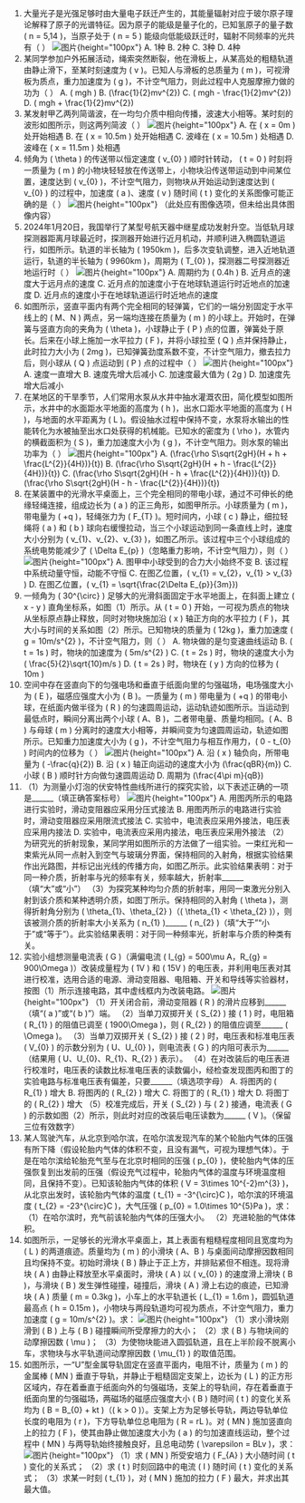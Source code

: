 1. 大量光子是光强足够时由大量电子跃迁产生的，其能量辐射对应于玻尔原子理论解释了原子的光谱特征。因为原子的能级是量子化的，已知氢原子的量子数 \( n = 5,14 \)，当原子处于 \( n = 5 \) 能级向低能级跃迁时，辐射不同频率的光共有（  ）
![图片](../Teyian_p_附件/附件/2024年安徽卷物理试题/img_1_1_23244252.png){height="100px"}
A. 1种
B. 2种
C. 3种
D. 4种
2. 某同学参加户外拓展活动，绳索突然断裂，他在滑板上，从某高处的粗糙轨道由静止滑下，至某时刻速度为 \( v \)。已知人与滑板的总质量为 \( m \)，可视滑板为质点，重力加速度为 \( g \)，不计空气阻力，则此过程中人克服摩擦力做的功为（  ）
A. \( mgh \)
B. \(\frac{1}{2}mv^{2}\)
C. \( mgh - \frac{1}{2}mv^{2}\)
D. \( mgh + \frac{1}{2}mv^{2}\)
3. 某发射甲乙两列简谐波，在一均匀介质中相向传播，波速大小相等。某时刻的波形如图所示，则这两列简波（  ）
![图片](../Teyian_p_附件/附件/2024年安徽卷物理试题/img_3_1_23244254.png){height="100px"}
A. 在 \( x = 0m \) 处开始相遇
B. 在 \( x = 10.5m \) 处开始相遇
C. 波峰在 \( x = 10.5m \) 处相遇
D. 波峰在 \( x = 11.5m \) 处相遇
4. 倾角为 \( \theta \) 的传送带以恒定速度 \( v_{0} \) 顺时针转动， \( t = 0 \) 时刻将一质量为 \( m \) 的小物块轻轻放在传送带上，小物块沿传送带运动到中间某位置，速度达到 \( v_{0} \)，不计空气阻力，则物块从开始运动到速度达到 \( v_{0} \) 的过程中，加速度 \( a \)、速度 \( v \) 随时间 \( t \) 变化的关系图像可能正确的是（  ）
![图片](../Teyian_p_附件/附件/2024年安徽卷物理试题/img_4_1_23244255.png){height="100px"}
（此处应有图像选项，但未给出具体图像内容）
5. 2024年1月20日，我国举行了某型号航天器中继星成功发射升空。当低轨月球探测器距离月球最近时，探测器开始进行近月机动，并顺利进入椭圆轨道运行，如图所示。轨道的半长轴为 \( 1950km \)，后多次变轨调整，进入近地轨道运行，轨道的半长轴为 \( 9960km \)，周期为 \( T_{0} \)，探测器二号探测器近地运行时（  ）
![图片](../Teyian_p_附件/附件/2024年安徽卷物理试题/img_5_1_23244256.png){height="100px"}
A. 周期约为 \( 0.4h \)
B. 近月点的速度大于远月点的速度
C. 近月点的加速度小于在地球轨道运行时近地点的加速度
D. 近月点的速度小于在地球轨道运行时近地点的速度
6. 如图所示，竖直平面内有两个完全相同的轻弹簧，它们的一端分别固定于水平线上的 \( M、N \) 两点，另一端均连接在质量为 \( m \) 的小球上。开始时，在弹簧与竖直方向的夹角为 \( \theta \)，小球静止于 \( P \) 点的位置，弹簧处于原长。后来在小球上施加一水平拉力 \( F \)，并将小球拉至 \( Q \) 点并保持静止，此时拉力大小为 \( 2mg \)，已知弹簧劲度系数不变，不计空气阻力，撤去拉力后，则小球从 \( Q \) 点运动到 \( P \) 点的过程中（  ）
![图片](../Teyian_p_附件/附件/2024年安徽卷物理试题/img_6_1_23244257.png){height="100px"}
A. 速度一直增大
B. 速度先增大后减小
C. 加速度最大值为 \( 2g \)
D. 加速度先增大后减小
7. 在某地区的干旱季节，人们常用水泵从水井中抽水灌溉农田，简化模型如图所示，水井中的水面距水平地面的高度为 \( h \)，出水口距水平地面的高度为 \( H \)，与地面的水平距离为 \( L \)。假设抽水过程中保持不变，水泵将水输出的性能转化为水被抽至出水口处获得的机械能。已知水的密度为 \( \rho \)，水管内的横截面积为 \( S \)，重力加速度大小为 \( g \)，不计空气阻力。则水泵的输出功率为（  ）
![图片](../Teyian_p_附件/附件/2024年安徽卷物理试题/img_7_1_23244258.png){height="100px"}
A. \(\frac{\rho S\sqrt{2gH}(H + h + \frac{L^{2}}{4H})}{t}\)
B. \(\frac{\rho S\sqrt{2gH}(H + h - \frac{L^{2}}{4H})}{t}\)
C. \(\frac{\rho S\sqrt{2gH}(H - h + \frac{L^{2}}{4H})}{t}\)
D. \(\frac{\rho S\sqrt{2gH}(H - h - \frac{L^{2}}{4H})}{t}\)
8. 在某装置中的光滑水平桌面上，三个完全相同的带电小球，通过不可伸长的绝缘轻绳连接，组成边长为 \( a \) 的正三角形，如图甲所示。小球质量为 \( m \)，带电量为 \( +q \)，轻绳张力为 \( F_{T} \)。短时间内，小球 \( c \) 静止，细拉轻绳将 \( a \) 和 \( b \) 球向右缓慢拉动，当三个小球运动到同一条直线上时，速度大小分别为 \( v_{1}、v_{2}、v_{3} \)，如图乙所示。该过程中三个小球组成的系统电势能减少了 \( \Delta E_{p} \)（忽略重力影响，不计空气阻力），则（  ）
![图片](../Teyian_p_附件/附件/2024年安徽卷物理试题/img_8_1_23244259.png){height="100px"}
A. 图甲中小球受到的合力大小始终不变
B. 该过程中系统动量守恒，动能不守恒
C. 在图乙位置，\( v_{1} = v_{2}，v_{1} > v_{3} \)
D. 在图乙位置，\( v_{1} = \sqrt{\frac{2\Delta E_{p}}{3m}}\)
9. 一倾角为 \( 30^{\circ} \) 足够大的光滑斜面固定于水平地面上，在斜面上建立 \( x - y \) 直角坐标系，如图（1）所示。从 \( t = 0 \) 开始，一可视为质点的物块从坐标原点静止释放，同时对物块施加沿 \( x \) 轴正方向的水平拉力 \( F \)，其大小与时间的关系如图（2）所示。已知物块的质量为 \( 12kg \)，重力加速度 \( g = 10m/s^{2} \)，不计空气阻力，则（  ）
A. 物块做的是匀变速曲线运动
B. \( t = 1s \) 时，物块的加速度为 \( 5m/s^{2} \)
C. \( t = 2s \) 时，物块的速度大小为 \( \frac{5}{2}\sqrt{10}m/s \)
D. \( t = 2s \) 时，物块在 \( y \) 方向的位移为 \( 10m \)
10. 空间中存在竖直向下的匀强电场和垂直于纸面向里的匀强磁场，电场强度大小为 \( E \)，磁感应强度大小为 \( B \)。一质量为 \( m \) 带电量为 \( +q \) 的带电小球，在纸面内做半径为 \( R \) 的匀速圆周运动，运动轨迹如图所示。当运动到最低点时，瞬间分离出两个小球 \( A、B \)，二者带电量、质量均相同。\( A、B \) 与母球 \( m \) 分离时的速度大小相等，并瞬间变为匀速圆周运动，轨迹如图所示。已知重力加速度大小为 \( g \)，不计空气阻力与相互作用力，\( 0 - t_{0} \) 时间内的位移为（  ）
![图片](../Teyian_p_附件/附件/2024年安徽卷物理试题/img_10_1_23244261.png){height="100px"}
A. 沿 \( x \) 轴负向，所带电量为 \( -\frac{q}{2}\)
B. 沿 \( x \) 轴正向运动的速度大小为 \(\frac{qBR}{m}\)
C. 小球 \( B \) 顺时针方向做匀速圆周运动
D. 周期为 \(\frac{4\pi m}{qB}\)
11. （1）为测量小灯泡的伏安特性曲线所进行的探究实验，以下表述正确的一项是______（填正确答案标号）
![图片](../Teyian_p_附件/附件/2024年安徽卷物理试题/img_11_1_23244262.png){height="100px"}
A. 用图丙所示的电路进行实验时，滑动变阻器应采用分压式接法
B. 用图丙所示的电路进行实验时，滑动变阻器应采用限流式接法
C. 实验中，电流表应采用外接法，电压表应采用内接法
D. 实验中，电流表应采用内接法，电压表应采用外接法
（2）为研究光的折射现象，某同学用如图所示的方法做了一组实验。一束红光和一束紫光从同一点射入到空气与玻璃分界面，保持相同的入射角，根据实验结果作出光路图，并标记出光线的传播方向，如图乙所示。此实验结果表明：对于同一种介质，折射率与光的频率有关，频率越大，折射率______（填“大”或“小”）
（3）为探究某种均匀介质的折射率，用同一束激光分别入射到该介质和某种透明介质，如图丁所示。保持相同的入射角 \( \theta \)，测得折射角分别为 \( \theta_{1}、\theta_{2} \)（\( \theta_{1} < \theta_{2} \)），则该被测介质的折射率大小关系为 \( n_{1} \)______ \( n_{2} \)（填“大于”“小于”或“等于”）。此实验结果表明：对于同一种频率光，折射率与介质的种类有关。
12. 实验小组想测量电流表 \( G \)（满偏电流 \( I_{g} = 500\mu A，R_{g} = 900\Omega \)）改装成量程为 \( 1V \) 和 \( 15V \) 的电压表，并利用电压表对其进行校准，选用合适的电源、滑动变阻器、电阻箱、开关和导线等实验器材，按图（1）所示连接电路，其中虚线框内为改装电路。
![图片](../Teyian_p_附件/附件/2024年安徽卷物理试题/img_12_1_23244263.png){height="100px"}
（1）开关闭合前，滑动变阻器 \( R \) 的滑片应移到______（填“\( a \)”或“\( b \)”）端。
（2）当单刀双掷开关 \( S_{2} \) 接 \( 1 \) 时，电阻箱 \( R_{1} \) 的阻值已调至 \( 1900\Omega \)，则 \( R_{2} \) 的阻值应调至______ \( \Omega \)。
（3）当单刀双掷开关 \( S_{2} \) 接 \( 2 \) 时，电压表和标准电压表 \( V_{0} \) 的示数分别为 \( U、U_{0} \)，则电流表 \( G \) 的内阻可表示为______（结果用 \( U、U_{0}、R_{1}、R_{2} \) 表示）。
（4）在对改装后的电压表进行校准时，电压表的读数比标准电压表的读数偏小，经检查发现图丙和图丁的实验电路与标准电压表有偏差，只要______（填选项字母）
A. 将图丙的 \( R_{1} \) 增大
B. 将图丙的 \( R_{2} \) 增大
C. 将图丁的 \( R_{1} \) 增大
D. 将图丁的 \( R_{2} \) 增大
（5）校准完成后，开关 \( S_{2} \) 与 \( 2 \) 接通，电流表 \( G \) 的示数如图（2）所示，则此时对应的改装后电压读数为______ \( V \)。（保留三位有效数字）
13. 某人驾驶汽车，从北京到哈尔滨，在哈尔滨发现汽车的某个轮胎内气体的压强有所下降（假设轮胎内气体的体积不变，且没有漏气，可视为理想气体）。于是在哈尔滨给轮胎充气至与在北京时相同的压强 \( p_{0} \)，使轮胎内气体的压强恢复到出发前的压强（假设充气过程中，轮胎内气体的温度与环境温度相同，且保持不变）。已知该轮胎内气体的体积 \( V = 3\times 10^{-2}m^{3} \)，从北京出发时，该轮胎内气体的温度 \( t_{1} = -3^{\circ}C \)，哈尔滨的环境温度 \( t_{2} = -23^{\circ}C \)，大气压强 \( p_{0} = 1.0\times 10^{5}Pa \)，求：
（1）在哈尔滨时，充气前该轮胎内气体的压强大小。
（2）充进轮胎的气体体积。
14. 如图所示，一足够长的光滑水平桌面上，其上表面有粗糙程度相同且宽度均为 \( L \) 的两道痕迹。质量均为 \( m \) 的小滑块 \( A、B \) 与桌面间动摩擦因数相同且均保持不变。初始时滑块 \( B \) 静止于正上方，并排贴紧但不相连。现将滑块 \( A \) 由静止释放至水平桌面时，滑块 \( A \) 以 \( v_{0} \) 的速度滑上滑块 \( B \)，与滑块 \( B \) 发生弹性碰撞，碰撞后，滑块 \( A \) 滑上右边的痕迹，已知滑块 \( A \) 质量 \( m = 0.3kg \)，小车上的水平轨道长 \( L_{1} = 1.6m \)，圆弧轨道最高点 \( h = 0.15m \)，小物块与两段轨道均可视为质点，不计空气阻力，重力加速度 \( g = 10m/s^{2} \)。求：
![图片](../Teyian_p_附件/附件/2024年安徽卷物理试题/img_14_1_23120515.png){height="100px"}
（1）求小滑块刚滑到 \( B \) 上与 \( B \) 碰撞瞬间所受摩擦力的大小；
（2）求 \( B \) 与物块间的动摩擦因数 \( \mu \)；
（3）为使物块能进入圆弧轨道，且在上半阶段不脱离小车，求物块与水平轨道间动摩擦因数 \( \mu_{1} \) 的取值范围。
15. 如图所示，一“U”型金属导轨固定在竖直平面内，电阻不计，质量为 \( m \) 的金属棒 \( MN \) 垂直于导轨，并静止于粗糙固定支架上，边长为 \( L \) 的正方形区域内，存在着垂直于纸面向外的匀强磁场，支架上的导轨间，存在着垂直于纸面向里的匀强磁场，两磁场的磁感应强度大小 \( B \) 随时间 \( t \) 的变化关系均为 \( B = B_{0} + kt \)（\( k > 0 \)）。支架上方为足够长导轨，两边导轨单位长度的电阻为 \( r \)，下方导轨单位总电阻为 \( R = rL \)。对 \( MN \) 施加竖直向上的拉力 \( F \)，使其由静止做加速度大小为 \( a \) 的匀加速直线运动，整个过程中 \( MN \) 与两导轨始终接触良好，且总电动势 \( \varepsilon = BLv \)，求：
![图片](../Teyian_p_附件/附件/2024年安徽卷物理试题/img_15_1_23120516.png){height="100px"}
（1）求 \( MN \) 所受安培力 \( F_{A} \) 大小随时间 \( t \) 变化的关系式；
（2）求 \( t \) 时刻回路中的电流 \( I \) 随时间 \( t \) 变化的关系式；
（3）求某一时刻 \( t_{1} \)，对 \( MN \) 施加的拉力 \( F \) 最大，并求出其最大值。